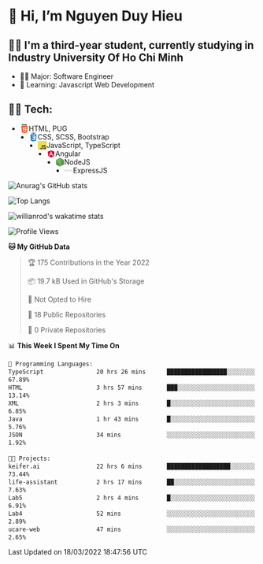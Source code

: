 # 👋 Hi, I’m Nguyen Duy Hieu

## 👨‍🎓 I'm a third-year student, currently studying in Industry University Of Ho Chi Minh
- 🐱‍🏍 Major: Software Engineer
- 📗 Learning: Javascript Web Development

## 🧑‍💻 Tech:
- <img align="left" alt="HTML5" width="18px" src="https://raw.githubusercontent.com/github/explore/80688e429a7d4ef2fca1e82350fe8e3517d3494d/topics/html/html.png" /> HTML, PUG
- <img align="left" alt="CSS3" width="18px" src="https://raw.githubusercontent.com/github/explore/80688e429a7d4ef2fca1e82350fe8e3517d3494d/topics/css/css.png" /> CSS, SCSS, Bootstrap
- <img align="left" alt="JavaScript" width="18px" src="https://raw.githubusercontent.com/github/explore/80688e429a7d4ef2fca1e82350fe8e3517d3494d/topics/javascript/javascript.png" /> JavaScript, TypeScript
- <img align="left" alt="Angular" width="18px" src="https://raw.githubusercontent.com/github/explore/80688e429a7d4ef2fca1e82350fe8e3517d3494d/topics/angular/angular.png"> Angular
- <img align="left" alt="Node.js" width="18px" src="https://raw.githubusercontent.com/github/explore/80688e429a7d4ef2fca1e82350fe8e3517d3494d/topics/nodejs/nodejs.png" /> NodeJS
- <img align="left" alt="Expresss.js" width="18px" src="https://raw.githubusercontent.com/github/explore/80688e429a7d4ef2fca1e82350fe8e3517d3494d/topics/express/express.png" /> ExpressJS

![Anurag's GitHub stats](https://github-readme-stats.vercel.app/api?username=hieuduy1751&count_private=true&show_icons=true&theme=dracula)

![Top Langs](https://github-readme-stats.vercel.app/api/top-langs/?username=hieuduy1751&layout=compact&theme=dracula&langs_count=6)

![willianrod's wakatime stats](https://github-readme-stats.vercel.app/api/wakatime?username=@hieuduy1751&theme=dracula&layout=compact&langs_count=6)

<!--START_SECTION:waka-->
![Profile Views](http://img.shields.io/badge/Profile%20Views-20-blue)

**🐱 My GitHub Data** 

> 🏆 175 Contributions in the Year 2022
 > 
> 📦 19.7 kB Used in GitHub's Storage 
 > 
> 🚫 Not Opted to Hire
 > 
> 📜 18 Public Repositories 
 > 
> 🔑 0 Private Repositories  
 > 
📊 **This Week I Spent My Time On** 

```text
💬 Programming Languages: 
TypeScript               20 hrs 26 mins      █████████████████░░░░░░░░   67.89% 
HTML                     3 hrs 57 mins       ███░░░░░░░░░░░░░░░░░░░░░░   13.14% 
XML                      2 hrs 3 mins        █░░░░░░░░░░░░░░░░░░░░░░░░   6.85% 
Java                     1 hr 43 mins        █░░░░░░░░░░░░░░░░░░░░░░░░   5.76% 
JSON                     34 mins             ░░░░░░░░░░░░░░░░░░░░░░░░░   1.92%

🐱‍💻 Projects: 
keifer.ai                22 hrs 6 mins       ██████████████████░░░░░░░   73.44% 
life-assistant           2 hrs 17 mins       ██░░░░░░░░░░░░░░░░░░░░░░░   7.63% 
Lab5                     2 hrs 4 mins        █░░░░░░░░░░░░░░░░░░░░░░░░   6.91% 
Lab4                     52 mins             ░░░░░░░░░░░░░░░░░░░░░░░░░   2.89% 
ucare-web                47 mins             ░░░░░░░░░░░░░░░░░░░░░░░░░   2.65%

```


 Last Updated on 18/03/2022 18:47:56 UTC
<!--END_SECTION:waka-->
